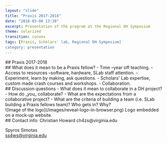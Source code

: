 ```yaml
---
layout: "slide"
title: "Praxis 2017-2018"
date: "2018-03-08 13:38"
excerpt: Presentation of the program at the Regional DH Symposium
theme: solarized
transition: convex
tags: [Praxis, Scholars' lab, Regional DH Symposium]
category: presentation
---
```


<section data-markdown>
 ## Praxis 2017-2018
</section>

<section data-markdown
                      data-separator="^\n\n\n"  
                      data-separator-vertical="^\n\n">
 ## What does it mean to be a Praxis fellow?
 - Time –year off teaching.
 - Access to resources –software, hardware, SLab staff attention.
 - Experiment, learn by making, ask questions.
 - Scholars' Lab expertise, custom made crash courses and workshops.
 - Collaboration.  

<section>
## Discussion questions
- What does it mean to collaborate in a DH project?
- How do _you_ collaborate?
- What are the expectations from a collaborative project?
- What are the criteria of building a team (i.e. SLab building a Praxis fellows team)? Who gets in? Why?
</section>

</section>

<section data-markdown>
 ![Image of the logo](/images/reveal-logo-in-browser.png)
 Logo embedded on a mock-up website.  
</section>



<section data-markdown
          data-separator="^\n\n\n"  
          data-separator-vertical="^\n\n"  
          data-separator-notes="^Note:">
## Contact info:
Christian Howard  
ch4zs@virginia.edu


Spyros Simotas  
ss4ws@virginia.edu       
</section>
